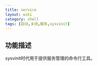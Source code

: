 ```yaml
---
title: service
layout: wiki
category: shell
tags: [启动,关闭,服务,sysvinit]
---
```


## 功能描述

sysvinit时代用于提供服务管理的命令行工具。



